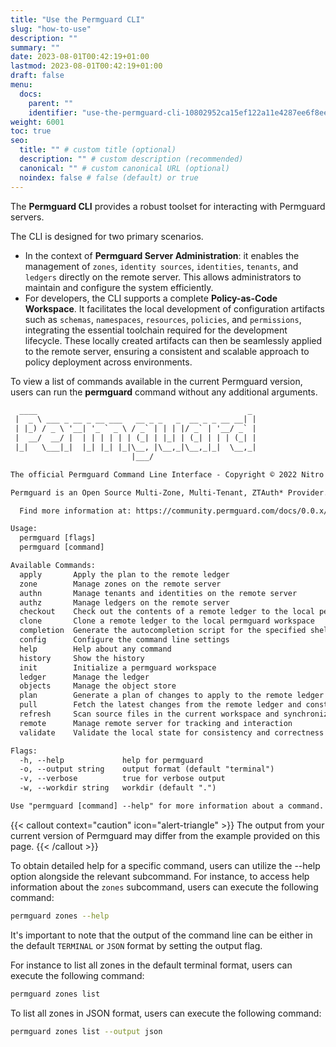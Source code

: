 ```yaml
---
title: "Use the Permguard CLI"
slug: "how-to-use"
description: ""
summary: ""
date: 2023-08-01T00:42:19+01:00
lastmod: 2023-08-01T00:42:19+01:00
draft: false
menu:
  docs:
    parent: ""
    identifier: "use-the-permguard-cli-10802952ca15ef122a11e4287ee6f8ee"
weight: 6001
toc: true
seo:
  title: "" # custom title (optional)
  description: "" # custom description (recommended)
  canonical: "" # custom canonical URL (optional)
  noindex: false # false (default) or true
---
```

The **Permguard CLI** provides a robust toolset for interacting with Permguard servers.

The CLI is designed for two primary scenarios.

- In the context of **Permguard Server Administration**: it enables the management of `zones`, `identity sources`, `identities`, `tenants`, and `ledgers` directly on the remote server. This allows administrators to maintain and configure the system efficiently.
- For developers, the CLI supports a complete **Policy-as-Code Workspace**. It facilitates the local development of configuration artifacts such as `schemas`, `namespaces`, `resources`, `policies`, and `permissions`, integrating the essential toolchain required for the development lifecycle. These locally created artifacts can then be seamlessly applied to the remote server, ensuring a consistent and scalable approach to policy deployment across environments.

To view a list of commands available in the current Permguard version, users can run the **permguard** command without any additional arguments.

```txt
  ____                                               _
 |  _ \ ___ _ __ _ __ ___   __ _ _   _  __ _ _ __ __| |
 | |_) / _ \ '__| '_ ` _ \ / _` | | | |/ _` | '__/ _` |
 |  __/  __/ |  | | | | | | (_| | |_| | (_| | | | (_| |
 |_|   \___|_|  |_| |_| |_|\__, |\__,_|\__,_|_|  \__,_|
                           |___/

The official Permguard Command Line Interface - Copyright © 2022 Nitro Agility S.r.l.

Permguard is an Open Source Multi-Zone, Multi-Tenant, ZTAuth* Provider.

  Find more information at: https://community.permguard.com/docs/0.0.x/command-line/how-to-use/

Usage:
  permguard [flags]
  permguard [command]

Available Commands:
  apply       Apply the plan to the remote ledger
  zone        Manage zones on the remote server
  authn       Manage tenants and identities on the remote server
  authz       Manage ledgers on the remote server
  checkout    Check out the contents of a remote ledger to the local permguard workspace
  clone       Clone a remote ledger to the local permguard workspace
  completion  Generate the autocompletion script for the specified shell
  config      Configure the command line settings
  help        Help about any command
  history     Show the history
  init        Initialize a permguard workspace
  ledger      Manage the ledger
  objects     Manage the object store
  plan        Generate a plan of changes to apply to the remote ledger based on the differences between the local and remote states
  pull        Fetch the latest changes from the remote ledger and constructs the remote state.
  refresh     Scan source files in the current workspace and synchronizes the local state
  remote      Manage remote server for tracking and interaction
  validate    Validate the local state for consistency and correctness

Flags:
  -h, --help             help for permguard
  -o, --output string    output format (default "terminal")
  -v, --verbose          true for verbose output
  -w, --workdir string   workdir (default ".")

Use "permguard [command] --help" for more information about a command.
```

{{< callout context="caution" icon="alert-triangle" >}}
The output from your current version of Permguard may differ from the example provided on this page.
{{< /callout >}}

To obtain detailed help for a specific command, users can utilize the --help option alongside the relevant subcommand.
For instance, to access help information about the `zones` subcommand, users can execute the following command:

```bash
permguard zones --help
```

It's important to note that the output of the command line can be either in the default `TERMINAL` or `JSON` format by setting the output flag.

For instance to list all zones in the default terminal format, users can execute the following command:

```bash
permguard zones list
```

To list all zones in JSON format, users can execute the following command:

```bash
permguard zones list --output json
```
